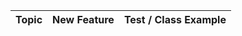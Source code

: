 | Topic                              | New Feature                                                                               | Test / Class Example                                                                          |
|------------------------------------|-------------------------------------------------------------------------------------------|-----------------------------------------------------------------------------------------------|
